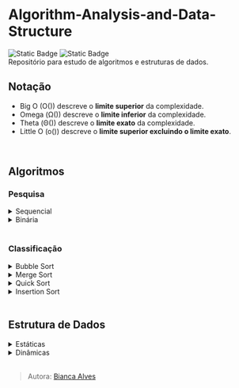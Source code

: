 # Algorithm-Analysis-and-Data-Structure
<div>
  <img alt="Static Badge" src="https://img.shields.io/badge/LICEN%C3%87A-MIT-black">
  <img alt="Static Badge" src="https://img.shields.io/badge/STATUS-Em_Desenvolvimento-yellow">
</div>
Repositório para estudo de algoritmos e estruturas de dados.
<br>

## Notação
- Big O (O()) descreve o **limite superior** da complexidade.
- Omega (Ω()) descreve o **limite inferior** da complexidade.
- Theta (Θ()) descreve o **limite exato** da complexidade.
- Little O (o()) descreve o **limite superior excluindo o limite exato**.
<br>

## Algoritmos
### Pesquisa
<details>
  <summary markdown="span">Sequencial</summary><br>
  <p>
    <img alt="Static Badge" src="https://img.shields.io/badge/Nota%C3%A7%C3%A3o_O-n-8A2BE2">
    <img alt="Lento" src="https://img.shields.io/badge/Lento-darkred">
  </p>

> **Note**
> Pesquisa em vetores ou listas de modo sequencial, elemento por elemento, de modo que a função do tempo em relação ao número de elementos é linear, ou seja, cresce proporcionalmente.

Características
- Algoritmo simples
- Menos otimizado
- Não recomendado para manipulação de um grande volume de dados

**Exemplo:**

  arr[] = {0,4,6,7,8,32}<br>
  elemento da busca: 8<br>

  - 1º iteração:

    arr[] = {`0`,4,6,7,8,32}<br>
    `0 == 8`? Não, passa para o próximo elemento.
    
  - 2º iteração:

    arr[] = {0,`4`,6,7,8,32}<br>
    `4 == 8`? Não, passa para o próximo elemento.
    
  - 3º iteração:

    arr[] = {0,4,`6`,7,8,32}<br>
    `6 == 8`? Não, passa para o próximo elemento.
    
  - 4º iteração:

    arr[] = {0,4,6,`7`,8,32}<br>
    `7 == 8`? Não, passa para o próximo elemento.
    
  - 5º iteração:

    arr[] = {0,4,6,7,`8`,32}<br>
    `8 == 8`? Sim, interrompe a iteração e retorna o elemento.
</details>
  
<details>
  <summary markdown="span">Binária</summary><br>
  <p>
    <img alt="Notação O" src="https://img.shields.io/badge/Nota%C3%A7%C3%A3o_O-log_n-8A2BE2" >
    <img alt="Static Badge" src="https://img.shields.io/badge/R%C3%A1pido-darkgreen">
  </p>

> **Note**
> Algoritmo de busca em vetores que segue o paradigma de Divisão e Conquista. Ela parte do pressuposto de que o vetor está ordenado e realiza sucessivas divisões do espaço de busca comparando o elemento buscado (chave) com o elemento no meio do vetor. Se o elemento do meio do vetor for a chave, a busca termina com sucesso. 
>> <p>low = 0<br>
>> high = número de elementos<br>
>> mid = (low + high) / 2
>>
>> Os referênciais operam com íncices, logo, se há o array = {1,2,3,4,5} e low = 0, low é igual ao índice 0 que contém o elemento de valor 1.</p>

Características
- Algoritmo mais sofisticado
- Melhor caso O(1)
- Mais eficiente
- Requer estruturas ordenadas

**Exemplo:**

  arr[] = {0,4,6,7,8,32}<br>
  elemento da busca: 8<br>
  mid = (0 + 5) / 2 = 2

  - 1º iteração:

    low -> elemento 0<br>
    high -> elemento 32<br>
    mid = -> elemento 6

    `8 < mid`? Se sim, high atualiza para (mid - 1).<br>
    `8 > mid`? Se sim, low atualiza para (mid + 1).


    Em nosso exemplo, 8 é maior que a referência mid, então a referência low é atualizada. Consequentemente, como delimitamos a área de busca com essa ação, a referência de mid também é atualizada.

> Atualizações:<br>
> estrutura arr[] = {7,8,32}<br>
> low = elemento 7<br>
> high = elemento 32<br>
> mid = (0 + 2) / 2 = 1 -> elemento 8</p>
    
  - 2º iteração:

    low -> elemento 7<br>
    high -> elemento 32<br>
    mid -> elemento 8

    `8 < mid`? Se sim, high atualiza para (mid - 1).<br>
    `8 > mid`? Se sim, low atualiza para (mid + 1).

    Como não é nenhum dos casos, é identificado que `mid == elemento da busca`, então mid é retornado e a pesquisa encerrada!
</details>
<br>

### Classificação
<details>
  <summary markdown="span">Bubble Sort</summary><br>
  <p>
    <img alt="Notação O" src="https://img.shields.io/badge/Nota%C3%A7%C3%A3o_O%20-%20n%C2%B2-8A2BE2">
    <img alt="Implementação" src="https://img.shields.io/badge/Implementa%C3%A7%C3%A3o-F%C3%A1cil-darkgreen">
    <img alt="Lento" src="https://img.shields.io/badge/Lento-darkred">
  </p>

> **Note**
> O algoritmo funciona sempre buscando o maior elemento, em um par usado para comparação, para o mover para direita. E após isso, fazer o mesmo com o segundo maior elemento, depois com o terceiro... continuamente, até ordenar todos elementos (ordem crescente).

Características:
  - Compara elementos adjacentes (dois a dois)
  - Não recomendado para manipulação de um grande volume de dados
  - Algoritmo estável
  - Não requer nenhum espaço de memória adicional

**Exemplo:**
  
  arr[] = {2,1,3,5,4}
  
  - 1º iteração:
    `2 > 1`? Sim, os mesmos são invertidos, arr[] = {1,2,3,5,4}

  - 2º iteração:
    `2 > 3`? Não, estado do array é mantido e o próximo elemento se torna o comparador

  - 3º iteração:
    `3 > 5`? Não, estado do array é mantido e o próximo elemento se torna o comparador

  - 4º iteração:
    `5 > 4`? Sim, os mesmos são invertidos, arr[] = {1,2,3,4,5}
  <br>

  Como não há mais elementos para realizar comparação, é compreendido que o array se encontra completamente ordenado.

  ___

<p align="center">
  <img src="https://github.com/Bialves/Algorithm-Analysis-and-Data-Structure/assets/77895233/232e3368-5e81-4f67-a38b-2ed6fa420a1b" width="380" height="240">
</p>
</details>

<details>
  <summary markdown="span">Merge Sort</summary><br>
  <p>
    <img alt="Notação O" src="https://img.shields.io/badge/Nota%C3%A7%C3%A3o_O-n_log_n-8A2BE2" >
    <img alt="Implementação" src="https://img.shields.io/badge/Implementa%C3%A7%C3%A3o-Dif%C3%ADcil-darkred" >
    <img alt="Static Badge" src="https://img.shields.io/badge/R%C3%A1pido-darkgreen">
  </p>
  
> **Note**
> Funciona dividindo uma matriz em submatrizes menores, classificando cada submatriz e, em seguida, mesclando as submatrizes classificadas novamente para formar a matriz classificada final.

Características:
  - Desempenho garantido no pior caso (limite superior igual ao limite inferior)
  - Algoritmo estável
  - Algoritmo recursivo
  - Gasto extra de memória

**Exemplo:**
  
  [12,31,25,8,32,17,40,42]
  
#### Etapa de Divisão
  - 1º iteração: primeiro divida a matriz dada em duas metades, conforme **mid = número de elementos / 2**, ou seja, mid = 8 / 2 = 4.
    
    `[12,31,25,8]`   `[32,17,40,42]`
    
  - 2º iteração: novamente divida essas duas matrizes em metades. Como eles são de tamanho 4, então divida-os em novas matrizes de tamanho 2.

    `[12,31]`   `[25,8]`   `[32,17]`   `[40,42]`

  - 3º iteração: agora, novamente divida essas matrizes para obter o valor atômico que não pode ser mais dividido.

    `[12]`   `[31]`   `[25]`   `[8]`   `[32]`   `[17]`   `[40]`   `[42]`
    <br><br>

#### Etapa de Merge
Agora, combine-os da mesma maneira que foram quebrados. Na combinação, primeiro compare o elemento de cada matriz e, em seguida, combine-os em outra matriz em ordem classificada.
  
  - 4º iteração:

    `[12,31]`   [25]   [8]   [32]   [17]   [40]   [42]

  - 5º iteração:

    [12,31]   `[8,25]`   [32]   [17]   [40]   [42]

  - 6º iteração:

    [12,31]   [8,25]   `[17,32]`   [40]   [42]

  - 7º iteração:

    [12,31]   [8,25]   [17,32]   `[40,42]`

  - 8º iteração: agora compare as matrizes com dois valores de dados e mescle-os em uma matriz de valores encontrados em ordem classificada.

    `[8,12,25,31]`   `[17,32,40,42]`

  - 9º iteração: por fim, há uma fusão final das matrizes.
    
    `[8,12,17,25,31,32,40,42]`
    
  ___

<p align="center">
  <img src="https://github.com/Bialves/Algorithm-Analysis-and-Data-Structure/assets/77895233/6237be86-8bbd-44a7-8b19-09d9e970086a" width="380" height="240">
</p>
        
</details>

<details>
  <summary markdown="span">Quick Sort</summary><br>
  <p>
    <img alt="Notação O" src="https://img.shields.io/badge/Nota%C3%A7%C3%A3o_O-n_log_n-8A2BE2" >
    <img alt="Implementação" src="https://img.shields.io/badge/Implementa%C3%A7%C3%A3o-Dif%C3%ADcil-darkred" >
    <img alt="Static Badge" src="https://img.shields.io/badge/R%C3%A1pido-darkgreen">
  </p>

> **Note**
> Classificação baseada no algoritmo **Dividir e Conquistar** que escolhe um elemento como um pivô e particiona a matriz dada em torno do pivô escolhido, colocando o pivô em sua posição correta na matriz classificada.

Características:
  - Algoritmo instável (pior caso O(n²))
  - Algoritmo recursivo
  - Trabalha com referência (pivô)

A primeira etapa do Quick Sort é a partição. A partição é feita recursivamente em cada lado do pivô depois que o pivô é colocado em sua posição correta e isso finalmente classifica a matriz.

O pivô pode ser escolhido de diversos modos, mas aqui usaremos a lógica de definir o pivô sempre como o elemento do meio de uma matriz (pivô = número de elementos \ 2).
  
**Exemplo:**
  
  [10,80,30,90,40,50,70]

  pivô = 7 \ 2 = 3... lembrando que há posição 0, o elemento de valor 90 é o 3º elemento da matriz.

  - 1º iteração: alocamos todos os elementos de valor menor que o do nosso pivô a esquerda e os maiores a direita.

    <p align="center">
      pivô<br>
      [90]
    </p>

    <p align="letf">
     esquerda -> [10,80,30,40,50,70]
    </p>

Agora, basta realizar o mesmo passo a passo com as submatrizes formadas, até não ser mais possível particionar.

  - 2º iteração:

    `[10,80,30,40,50,70]`
    
    <p align="center">
      pivô<br>
      [40]
    </p>

  <div>
    <p align="letf">
      esquerda -> [10,30]
    </p>
    <p align="right">
      [80,50,70] <- direita
    </p>
  </div>

  - 3º iteração:
    
    `[10,30]`<br>
    Como a submatriz possui apenas 2 elementos, qualquer um dos dois pode ser pivô.

    <p align="center">
      pivô<br>
      [10]
    </p>

    <p align="right">
      [30] <- direita
    </p>
    
  - 4º iteração:
    
    `[80,50,70]`

    <p align="center">
      pivô<br>
      [50]
    </p>

    <p align="right">
      [80,70] <- direita
    </p>

  - 5º iteração:
    
    `[80,70]`

    <p align="center">
      pivô<br>
      [70]
    </p>

    <p align="right">
      [80] <- direita
    </p>
<br>
<br>

Agora que não é mais possível realizar partições, se for agrupado novamente os elementos conforme a ordem que os organizamos após as iterações, obteremos: `[10,30,40,50,70,80,90]`

 ___

<p align="center">
  <img src="https://github.com/Bialves/Algorithm-Analysis-and-Data-Structure/assets/77895233/3cecfe12-3c21-4c0d-8d7b-e915e2e83afb" width="380" height="240">
</p>
  
</details>

<details>
  <summary markdown="span">Insertion Sort</summary><br>
  <p>
    <img alt="Notação O" src="https://img.shields.io/badge/Nota%C3%A7%C3%A3o_O%20-%20n%C2%B2-8A2BE2">
    <img alt="Static Badge" src="https://img.shields.io/badge/Implementa%C3%A7%C3%A3o-M%C3%A9dio-yellow">
    <img alt="Lento" src="https://img.shields.io/badge/Lento-darkred">
  </p>

> **Note**
> Funciona de forma semelhante à maneira como você classifica as cartas de baralho em suas mãos. O array é virtualmente dividido em uma parte classificada e uma não classificada. Os valores da peça não classificada são selecionados e colocados na posição correta na parte classificada.

Características:
  - In-place: Apenas requer uma quantidade constante de O(1) espaço de memória adicional
  - Algoritmo estável
  - Muitas trocas, e menos comparações

**Exemplo:**

  arr[] = {12, 11, 13, 5, 6}

  - 1º iteração: inicialmente, os dois primeiros elementos da matriz são comparados na classificação de inserção.

    {`12,11`,13,5,6}

    `12 < 11 || 11 < 12`? Os mesmos são invertidos, arr[] = {11,12,13,5,6}

  - 2º iteração: agora, passe para os próximos dois elementos e compare-os

    {11,`12,13`,5,6}

    `12 < 13 || 13 < 12`? Estado do array é mantido e o próximo elemento se torna o comparador

  - 3º iteração:

    {11,12,`13,5`,6}

    `13 < 5 || 5 < 13`? Os mesmos são invertidos, arr[] = {11,12,5,13,6}
  
    Após a troca, os elementos 12 e 5 não são classificados, portanto, trocam novamente.
    
    {11,`12,5`,13,6}
    
    arr[] = {11,5,12,13,6}
    
    Aqui, novamente 11 e 5 não são classificados, portanto, troque novamente.
    
    {`11,5`,12,13,6}

    arr[] = {5,11,12,13,6}

    Aqui, novamente 11 e 5 não são classificados, portanto, troque novamente.
    
    {`11,5`,12,13,6}

    arr[] = {5,11,12,13,6}

  - 4º iteração:
     
    {11,5,12,`13,6`}

    `13 < 6 || 6 < 13`? Os mesmos são invertidos, arr[] = {5,11,12,6,13}

    Agora, 6 é menor que 12, portanto, troque novamente.

    {5,11,`12,6`,13}

    arr[] = {5,11,6,12,13}

    Aqui, também a troca faz 11 e 6 não classificados, portanto, troque novamente.

    {5,`11,6`,12,13}

    arr[] = {5,6,11,12,13}

Finalmente a estrutura está ordenada.

  ___

  <p align="center">
    <img src="https://github.com/Bialves/Algorithm-Analysis-and-Data-Structure/assets/77895233/b977d88b-06c4-4a12-960f-f5a84e59f097" width="380" height="240">
  </p>

</details>
<br>

## Estrutura de Dados
<details>
  <summary markdown="span">Estáticas</summary>
  <details>
    <summary markdown="span">Array</summary><br>
    
  > **Note**
  > São objetos de recipientes que contém um número fixo de valores de um único tipo. O comprimento de um array é estabelecido quando criado, sendo que após a criação o seu comprimento fica fixo.

  #### Notação O
  - Inserção:
    <p>
      <img alt="Static Badge" src="https://img.shields.io/badge/O(1)-8A2BE2"> OU 
      <img alt="Static Badge" src="https://img.shields.io/badge/O(n)-8A2BE2">
    </p>
    
      > Inserções no fim da matriz possuem O(1), no início e no meio são O(n)

   - Remoção:
    <p>
      <img alt="Static Badge" src="https://img.shields.io/badge/O(1)-8A2BE2"> OU 
      <img alt="Static Badge" src="https://img.shields.io/badge/O(n)-8A2BE2">
    </p>
    
      > Remoções no fim da matriz possuem O(1), no início e no meio são O(n)

   - Pesquisa:
    <p>
      <img alt="Static Badge" src="https://img.shields.io/badge/O(n)-8A2BE2">
    </p>
  
      > Pesquisa é considerado O(n), porque no pior caso (matriz ordenada) é necessário percorrer n elementos de um matriz até encontrar o desejado.

   - Acesso:
    <p>
      <img alt="Static Badge" src="https://img.shields.io/badge/O(1)-8A2BE2">
    </p>
    
      > Acessos são O(1), pois matrizes alocam espaços físicos na memória e guardam referências para os mesmos, então o seu acesso é rápido em comparação com demais estruturas.
  </details>

  <details>
   <summary markdown="span">Pilha</summary><br>

  > **Note**
  > Estrutura de dados básica que fornece a lógica conhecida por LIFO - Last In, First out. Isso significa que o último dado adicionado a estrutura será o primeiro removido dela e por isso foca a entrada e saída de dados na mesma ponta do vetor/lista.

  #### Notação O
  - Inserção:
    <p>
      <img alt="Static Badge" src="https://img.shields.io/badge/O(1)-8A2BE2">
    </p>
    
      > Inserções possuem O(1), afinal, ocorrem apenas no topo

   - Remoção:
    <p>
      <img alt="Static Badge" src="https://img.shields.io/badge/O(1)-8A2BE2">
    </p>
    
      > Remoções possuem O(1), afinal, ocorrem apenas no topo

   - Acesso:
    <p>
      <img alt="Static Badge" src="https://img.shields.io/badge/O(n)-8A2BE2">
    </p>
  </details>
  
</details>

<details>
  <summary markdown="span">Dinâmicas</summary>
  <details>
    <summary markdown="span">ArrayList</summary><br>

  > **Note**
  > Classe Java implementada usando a interface List. Java ArrayList, como o nome sugere, fornece a funcionalidade de uma matriz dinâmica onde o tamanho não é fixo como uma matriz comum (array). Também como parte da estrutura de coleção, ele tem muitos recursos não disponíveis com arrays - métodos específicos.

  </details>
  
  <details>
    <summary markdown="span">LinkedList</summary><br>

  > **Note**
  > Consiste em nodos onde cada nodo contém dados e uma referência ao próximo nodo da lista. Ao contrário de uma matriz, os dados não são armazenados em um bloco contíguo de memória e não têm um tamanho fixo. Em vez disso, ele consiste em vários blocos de memória em endereços diferentes.

  #### Notação O
  - Inserção:
    <p>
      <img alt="Static Badge" src="https://img.shields.io/badge/O(1)-8A2BE2"> OU 
      <img alt="Static Badge" src="https://img.shields.io/badge/O(n)-8A2BE2">
    </p>
    
      > Inserções no início da lista possuem O(1), no fim e no meio são O(n)

   - Remoção:
    <p>
      <img alt="Static Badge" src="https://img.shields.io/badge/O(1)-8A2BE2"> OU 
      <img alt="Static Badge" src="https://img.shields.io/badge/O(n)-8A2BE2">
    </p>
    
      > Remoções no início da lista possuem O(1), no fim e no meio são O(n)

   - Pesquisa:
    <p>
      <img alt="Static Badge" src="https://img.shields.io/badge/O(n)-8A2BE2">
    </p>
  
      > Pesquisa é considerado O(n), porque no pior caso é necessário percorrer n elementos de um lista até encontrar o desejado

   - Acesso:
    <p>
      <img alt="Static Badge" src="https://img.shields.io/badge/O(n)-8A2BE2">
    </p>
    
      > Acessos são O(n), pois ao contrário de matrizes, é necessário percorrer toda a lista para chegar ao elemento desejado
  </details>

  <details>
   <summary markdown="span">Fila</summary><br>

  > **Note**
  > Estrutura de dados com um controle definido pela lógica FIFO - First In, Last Out. Esse controle quer dizer que os dados contidos nela só podem entrar apenas por uma ponta e deverão sair pela outra. Com isso, garante-se que o primeiro dado que entrou será o primeiro a sair da fila.

  #### Notação O
  - Inserção:
    <p>
      <img alt="Static Badge" src="https://img.shields.io/badge/O(1)-8A2BE2">
    </p>
    
      > Inserções possuem O(1), pois são realizadas na extremidade de uma lista

   - Remoção:
    <p>
      <img alt="Static Badge" src="https://img.shields.io/badge/O(1)-8A2BE2">
    </p>
    
      > Remoções possuem O(1), pois são realizadas na extremidade de uma lista

   - Pesquisa:
    <p>
      <img alt="Static Badge" src="https://img.shields.io/badge/O(n)-8A2BE2">
    </p>
  
      > Pesquisa é considerado O(n), porque no pior caso é necessário percorrer n elementos de um lista até encontrar o desejado

   - Acesso:
    <p>
      <img alt="Static Badge" src="https://img.shields.io/badge/O(n)-8A2BE2">
    </p>
  </details>

  <details>
   <summary markdown="span">Tree</summary><br>
  </details>
</details>
<br>

> Autora: [Bianca Alves](https://github.com/Bialves) 
